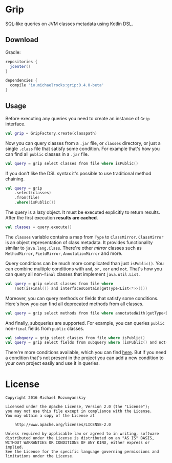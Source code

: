 Grip
====

SQL-like queries on JVM classes metadata using Kotlin DSL.

Download
--------
Gradle:
```groovy
repositories {
  jcenter()
}

dependencies {
  compile 'io.michaelrocks:grip:0.4.0-beta'
}
```

Usage
-----
Before executing any queries you need to create an instance of `Grip` interface.
```kotlin
val grip = GripFactory.create(classpath)
```

Now you can query classes from a `.jar` file, or `classes` directory, or just a single `.class`
file that satisfy some condition. For example that's how you can find all `public` classes in a
`.jar` file.
```kotlin
val query = grip select classes from file where isPublic()
```
If you don't like the DSL syntax it's possible to use traditional method chaining.
```kotlin
val query = grip
    .select(classes)
    .from(file)
    .where(isPublic())
```
The query is a lazy object. It must be executed explicitly to return results. After the first
execution **results are cached**.
```kotlin
val classes = query.execute()
```
The `classes` variable contains a map from `Type` to `ClassMirror`. `ClassMirror` is an
object representation of class metadata. It provides functionality similar to `java.lang.Class`.
There're other *mirror* classes such as `MethodMirror`, `FieldMirror`, `AnnotationMirror` and more.

Query conditions can be much more complicated than just `isPublic()`. You can combine multiple
conditions with `and`, `or,` `xor` and `not`. That's how you can query all non-`final` classes
that implement `java.util.List`.
```kotlin
val query = grip select classes from file where
    (not(isFinal()) and interfacesContain(getType<List<*>>()))
```
Moreover, you can query methods or fields that satisfy some conditions. Here's how you can find
all deprecated methods from all classes.
```kotlin
val query = grip select methods from file where annotatedWith(getType<Deprecated>())
```
And finally, subqueries are supported. For example, you can queries `public` non-`final` fields
from `public` classes.
```kotlin
val subquery = grip select classes from file where isPublic()
val query = grip select fields from subquery where (isPublic() and not(isFinal()))
```

There're more conditions available, which you can find [here][1]. But if you need a condition
that's not present in the project you can add a new condition to your own project easily and use
it in queries.

License
=======
    Copyright 2016 Michael Rozumyanskiy

    Licensed under the Apache License, Version 2.0 (the "License");
    you may not use this file except in compliance with the License.
    You may obtain a copy of the License at

        http://www.apache.org/licenses/LICENSE-2.0

    Unless required by applicable law or agreed to in writing, software
    distributed under the License is distributed on an "AS IS" BASIS,
    WITHOUT WARRANTIES OR CONDITIONS OF ANY KIND, either express or implied.
    See the License for the specific language governing permissions and
    limitations under the License.

 [1]: https://github.com/MichaelRocks/grip/blob/master/library/src/main/kotlin/io/michaelrocks/grip/Matchers.kt
